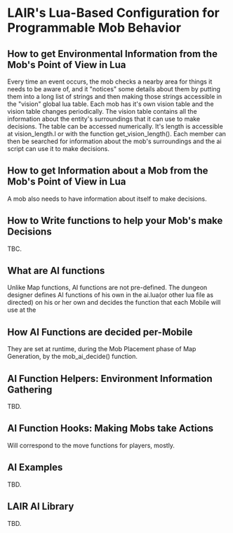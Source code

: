 LAIR's Lua-Based Configuration for Programmable Mob Behavior
============================================================

How to get Environmental Information from the Mob's Point of View in Lua
------------------------------------------------------------------------

Every time an event occurs, the mob checks a nearby area for things it needs to
be aware of, and it "notices" some details about them by putting them into a
long list of strings and then making those strings accessible in the "vision"
global lua table. Each mob has it's own vision table and the vision table
changes periodically. The vision table contains all the information about the
entity's surroundings that it can use to make decisions. The table can be
accessed numerically. It's length is accessible at vision\_length.l or with the
function get\_vision\_length(). Each member can then be searched for information
about the mob's surroundings and the ai script can use it to make decisions.

How to get Information about a Mob from the Mob's Point of View in Lua
----------------------------------------------------------------------

A mob also needs to have information about itself to make decisions.

How to Write functions to help your Mob's make Decisions
--------------------------------------------------------

TBC.

What are AI functions
---------------------

Unlike Map functions, AI functions are not pre-defined. The dungeon designer
defines AI functions of his own in the ai.lua(or other lua file as directed) on
his or her own and decides the function that each Mobile will use at the

How AI Functions are decided per-Mobile
---------------------------------------

They are set at runtime, during the Mob Placement phase of Map Generation, by
the mob\_ai\_decide() function.

AI Function Helpers: Environment Information Gathering
------------------------------------------------------

TBD.

AI Function Hooks: Making Mobs take Actions
-------------------------------------------

Will correspond to the move functions for players, mostly.

AI Examples
-----------

TBD.

LAIR AI Library
---------------

TBD.
